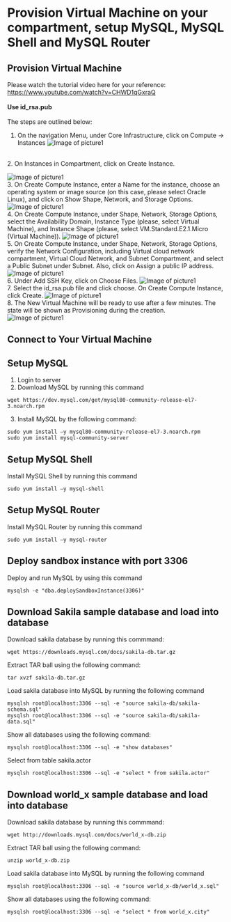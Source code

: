 # Provision Virtual Machine on your compartment, setup MySQL, MySQL Shell and MySQL Router
## Provision Virtual Machine 
Please watch the tutorial video here for your reference: https://www.youtube.com/watch?v=CHWD1qGxraQ </br></br>
**Use id_rsa.pub** </br></br>
The steps are outlined below: </br>

1.	On the navigation Menu, under Core Infrastructure, click on Compute -> Instances
![Image of picture1](https://github.com/tripplea-sg/Cloud_Administration_Workshop/blob/main/Lab-3/Screenshot%202020-11-13%20at%209.52.51%20PM.png)
</br>
2.	On Instances in <Compartment Name> Compartment, click on Create Instance.

![Image of picture1](https://github.com/tripplea-sg/Cloud_Administration_Workshop/blob/main/Lab-3/Screenshot%202020-11-13%20at%209.54.46%20PM.png)
</br>
3.	On Create Compute Instance, enter a Name for the instance, choose an operating system or image source (on this case, please select Oracle Linux), and click on Show Shape, Network, and Storage Options.
![Image of picture1](https://github.com/tripplea-sg/Cloud_Administration_Workshop/blob/main/Lab-3/Picture3.png)
</br>
4.	On Create Compute Instance, under Shape, Network, Storage Options, select the Availability Domain, Instance Type (please, select Virtual Machine), and Instance Shape (please, select VM.Standard.E2.1.Micro (Virtual Machine)). 
![Image of picture1](https://github.com/tripplea-sg/Cloud_Administration_Workshop/blob/main/Lab-3/Picture4.png)
</br>
5.	On Create Compute Instance, under Shape, Network, Storage Options, verify the Network Configuration, including Virtual cloud network compartment, Virtual Cloud Network, and Subnet Compartment, and select a Public Subnet under Subnet. Also, click on Assign a public IP address.  
![Image of picture1](https://github.com/tripplea-sg/Cloud_Administration_Workshop/blob/main/Lab-3/Picture5.png)
</br>
6. Under Add SSH Key, click on Choose Files.
![Image of picture1](https://github.com/tripplea-sg/Cloud_Administration_Workshop/blob/main/Lab-3/Screenshot%202020-11-13%20at%2010.36.56%20PM.png)
</br>
7. Select the id_rsa.pub file and click choose. 
On Create Compute Instance, click Create.
![Image of picture1](https://github.com/tripplea-sg/Cloud_Administration_Workshop/blob/main/Lab-3/Screenshot%202020-11-13%20at%2010.37.13%20PM.png)
</br>
8.	The New Virtual Machine will be ready to use after a few minutes. The state will be shown as Provisioning during the creation.  
![Image of picture1](https://github.com/tripplea-sg/Cloud_Administration_Workshop/blob/main/Lab-5/Screenshot%202020-11-13%20at%2011.12.35%20AM.png)
</br>

## Connect to Your Virtual Machine

## Setup MySQL
1. Login to server </br>
2. Download MySQL by running this command
```
wget https://dev.mysql.com/get/mysql80-community-release-el7-3.noarch.rpm
```
3. Install MySQL by the following command:
```
sudo yum install –y mysql80-community-release-el7-3.noarch.rpm
sudo yum install mysql-community-server
```
## Setup MySQL Shell
Install MySQL Shell by running this command
```
sudo yum install –y mysql-shell
```
## Setup MySQL Router
Install MySQL Router by running this command
```
sudo yum install –y mysql-router
```
## Deploy sandbox instance with port 3306
Deploy and run MySQL by using this command
```
mysqlsh -e "dba.deploySandboxInstance(3306)"
```
## Download Sakila sample database and load into database 
Download sakila database by running this commmand:
```
wget https://downloads.mysql.com/docs/sakila-db.tar.gz
```
Extract TAR ball using the following command:
```
tar xvzf sakila-db.tar.gz
```
Load sakila database into MySQL by running the following command
```
mysqlsh root@localhost:3306 --sql -e "source sakila-db/sakila-schema.sql"
mysqlsh root@localhost:3306 --sql -e "source sakila-db/sakila-data.sql"
```
Show all databases using the following command:
```
mysqlsh root@localhost:3306 --sql -e "show databases"
```
Select from table sakila.actor
```
mysqlsh root@localhost:3306 --sql -e "select * from sakila.actor"
```
## Download world_x sample database and load into database 
Download sakila database by running this commmand:
```
wget http://downloads.mysql.com/docs/world_x-db.zip
```
Extract TAR ball using the following command:
```
unzip world_x-db.zip 
```
Load sakila database into MySQL by running the following command
```
mysqlsh root@localhost:3306 --sql -e "source world_x-db/world_x.sql"
```
Show all databases using the following command:
```
mysqlsh root@localhost:3306 --sql -e "select * from world_x.city"
```
